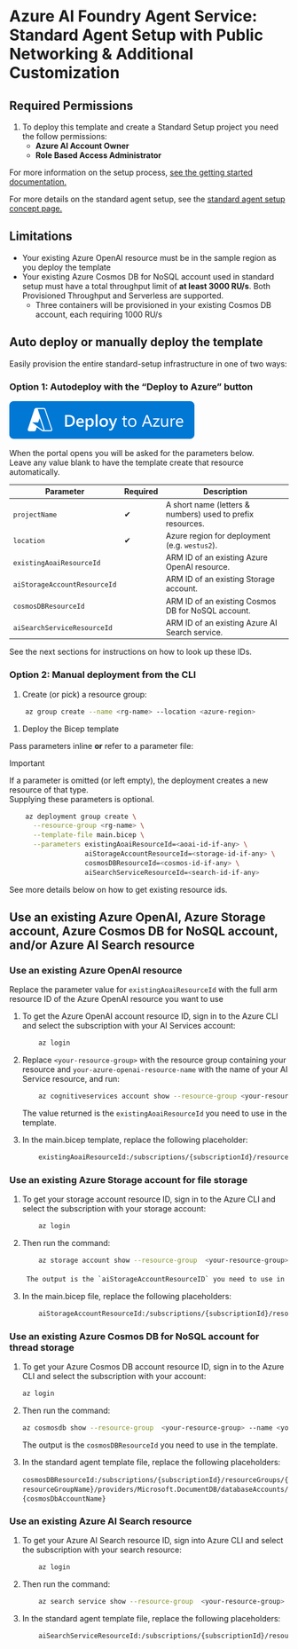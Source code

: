 # Azure AI Foundry Agent Service: Standard Agent Setup with Public Networking & Additional Customization

## Required Permissions

1. To deploy this template and create a Standard Setup project you need the follow permissions:
    * **Azure AI Account Owner**
    * **Role Based Access Administrator**

For more information on the setup process, [see the getting started documentation.](https://learn.microsoft.com/en-us/azure/ai-services/agents/environment-setup)

For more details on the standard agent setup, see the [standard agent setup concept page.](https://learn.microsoft.com/en-us/azure/ai-services/agents/concepts/standard-agent-setup)

## Limitations

* Your existing Azure OpenAI resource must be in the sample region as you deploy the template
* Your existing Azure Cosmos DB for NoSQL account used in standard setup must have a total throughput limit of **at least 3000 RU/s**. Both Provisioned Throughput and Serverless are supported.
  * Three containers will be provisioned in your existing Cosmos DB account, each requiring 1000 RU/s

## Auto deploy or manually deploy the template

Easily provision the entire standard-setup infrastructure in one of two ways:

### Option 1: Autodeploy with the “Deploy to Azure” button

[![Deploy To Azure](https://raw.githubusercontent.com/Azure/azure-quickstart-templates/master/1-CONTRIBUTION-GUIDE/images/deploytoazure.svg?sanitize=true)](https://portal.azure.com/#create/Microsoft.Template/uri/https%3A%2F%2Fraw.githubusercontent.com%2Fazure-ai-foundry%2Ffoundry-samples%2Frefs%2Fheads%2Fmain%2Fsamples%2Fmicrosoft%2Finfrastructure-setup%2F43-standard-agent-setup-with-customization%2Fazuredeploy.json)

When the portal opens you will be asked for the parameters below.  
Leave any value blank to have the template create that resource automatically.

| Parameter | Required | Description |
|-----------|----------|-------------|
| `projectName` | ✔︎ | A short name (letters & numbers) used to prefix resources. |
| `location` | ✔︎ | Azure region for deployment (e.g. `westus2`). |
| `existingAoaiResourceId` |  | ARM ID of an existing Azure OpenAI resource. |
| `aiStorageAccountResourceId` |  | ARM ID of an existing Storage account. |
| `cosmosDBResourceId` |  | ARM ID of an existing Cosmos DB for NoSQL account. |
| `aiSearchServiceResourceId` |  | ARM ID of an existing Azure AI Search service. |

See the next sections for instructions on how to look up these IDs.

### Option 2: Manual deployment from the CLI

1. Create (or pick) a resource group:

```bash
    az group create --name <rg-name> --location <azure-region>
```

1. Deploy the Bicep template

Pass parameters inline **or** refer to a parameter file:

> [!IMPORTANT]
> If a parameter is omitted (or left empty), the deployment creates a new resource of that type.  
> Supplying these parameters is optional.

```bash
    az deployment group create \
      --resource-group <rg-name> \
      --template-file main.bicep \
      --parameters existingAoaiResourceId=<aoai-id-if-any> \
                   aiStorageAccountResourceId=<storage-id-if-any> \
                   cosmosDBResourceId=<cosmos-id-if-any> \
                   aiSearchServiceResourceId=<search-id-if-any>
```

See more details below on how to get existing resource ids.

## Use an existing Azure OpenAI, Azure Storage account, Azure Cosmos DB for NoSQL account, and/or Azure AI Search resource 

### Use an existing Azure OpenAI resource

Replace the parameter value for `existingAoaiResourceId` with the full arm resource ID of the Azure OpenAI resource you want to use

1. To get the Azure OpenAI account resource ID, sign in to the Azure CLI and select the subscription with your AI Services account:

    ```bash
        az login
    ```

2. Replace `<your-resource-group>` with the resource group containing your resource and `your-azure-openai-resource-name` with the name of your AI Service resource, and run:

    ```bash
        az cognitiveservices account show --resource-group <your-resource-group> --name <your-ai-service-resource-name> --query "id" --output tsv
    ```

    The value returned is the `existingAoaiResourceId` you need to use in the template.

3. In the main.bicep template, replace the following placeholder:

    ```bash
        existingAoaiResourceId:/subscriptions/{subscriptionId}/resourceGroups/{resourceGroupName}/providers/Microsoft.CognitiveServices/accounts/{serviceName}
    ```

### Use an existing Azure Storage account for file storage

1. To get your storage account resource ID, sign in to the Azure CLI and select the subscription with your storage account: 

    ```bash
        az login
    ```

2. Then run the command:

    ```bash
        az storage account show --resource-group  <your-resource-group> --name <your-storage-account>  --query "id" --output tsv```
   
     The output is the `aiStorageAccountResourceID` you need to use in the template.
   
3. In the main.bicep file, replace the following placeholders:

    ```bash
        aiStorageAccountResourceId:/subscriptions/{subscriptionId}/resourceGroups/{resourceGroupName}/providers/Microsoft.Storage/storageAccounts/{storageAccountName}
    ```

### Use an existing Azure Cosmos DB for NoSQL account for thread storage

1. To get your Azure Cosmos DB account resource ID, sign in to the Azure CLI and select the subscription with your account: 

    ```bash
    az login
    ```

2. Then run the command:

    ```bash
    az cosmosdb show --resource-group  <your-resource-group> --name <your-cosmosdb-account> --query "id" --output tsv
    ```

     The output is the `cosmosDBResourceId` you need to use in the template.
3. In the standard agent template file, replace the following placeholders:

    `cosmosDBResourceId:/subscriptions/{subscriptionId}/resourceGroups/{resourceGroupName}/providers/Microsoft.DocumentDB/databaseAccounts/{cosmosDbAccountName}`

### Use an existing Azure AI Search resource

1. To get your Azure AI Search resource ID, sign into Azure CLI and select the subscription with your search resource: 

    ```bash
        az login
    ```

2. Then run the command:

    ```bash
        az search service show --resource-group  <your-resource-group> --name <your-search-service> --query "id" --output tsv
    ```

3. In the standard agent template file, replace the following placeholders:

    ```bash
        aiSearchServiceResourceId:/subscriptions/{subscriptionId}/resourceGroups/{resourceGroupName}/providers/Microsoft.Search/searchServices/{searchServiceName}
    ```
